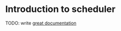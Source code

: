 # Introduction to scheduler

TODO: write [great documentation](http://jacobian.org/writing/what-to-write/)
